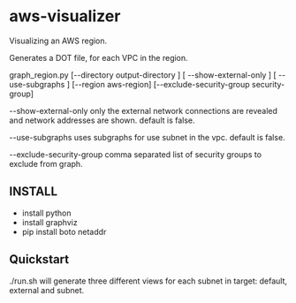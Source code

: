 aws-visualizer
==============
Visualizing an AWS region.

Generates a DOT file, for each VPC in the region.

graph_region.py [--directory output-directory ] [ --show-external-only ] [ --use-subgraphs ] [--region aws-region] [--exclude-security-group security-group]

--show-external-only
	only the external network connections are revealed and network addresses are shown.
	default is false.

--use-subgraphs
	uses subgraphs for use subnet in the vpc.
	default is false.

--exclude-security-group
	comma separated list of security groups to exclude from graph. 

INSTALL
-------
- install python
- install graphviz
- pip install boto netaddr

Quickstart
-----------
./run.sh will generate three different views for each subnet in target: default, external and subnet.
